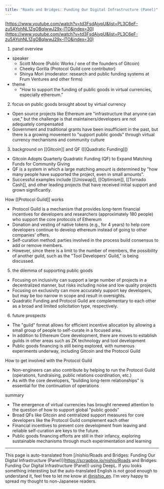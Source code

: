 ```yaml
---
title: "Roads and Bridges: Funding Our Digital Infrastructure (Panel)"
---
```


[https://www.youtube.com/watch?v=td3FsdAjypU&list=PL3C6eF-zu5AYohNL1ZgOBqlwwJ29x-lTO&index=30](https://www.youtube.com/watch?v=td3FsdAjypU&list=PL3C6eF-zu5AYohNL1ZgOBqlwwJ29x-lTO&index=30)

1. panel overview
- speaker
    - Scott Moore (Public Works / one of the founders of Gitcoin)
    - Cheeky Gorilla (Protocol Guild core contributor)
    - Shinya Mori (moderator: research and public funding systems at Frum Ventures and other firms)
- theme
    - "How to support the funding of public goods in virtual currencies, especially ethereum."

2. focus on public goods brought about by virtual currency
- Open source projects like Ethereum are "infrastructure that anyone can use," but the challenge is that maintainers/developers are not adequately compensated
- Government and traditional grants have been insufficient in the past, but there is a growing movement to "support public goods" through virtual currency mechanisms and community culture

3. background on [[Gitcoin]] and QF ([[Quadratic Funding]])
- Gitcoin Adopts Quarterly Quadratic Funding (QF) to Expand Matching Funds for Community Giving
- QF is a system in which a large matching amount is determined by "how many people have supported the project, even in small amounts".
- Successful examples include [[Uniswap]], [[Optimism]], [[Tornado Cash]], and other leading projects that have received initial support and grown significantly.

How [[Protocol Guild]] works
- Protocol Guild is a mechanism that provides long-term financial incentives for developers and researchers (approximately 180 people) who support the core protocols of Ethereum
- Donation and vesting of native tokens (e.g., for 4 years) to help core developers continue to develop ethereum instead of going to other companies' offers.
- Self-curation method: parties involved in the process build consensus to add or remove members.
- However, since there is a limit to the number of members, the possibility of another guild, such as the "Tool Developers' Guild," is being discussed.

5. the dilemma of supporting public goods
- Focusing on inclusivity can support a large number of projects in a decentralized manner, but risks including noise and low quality projects
- Focusing on exclusivity can more accurately support key developers, but may be too narrow in scope and result in oversights.
- Quadratic Funding and Protocol Guild are complementary to each other as a broad and limited solicitation type, respectively.

6. future prospects
- The "guild" format allows for efficient incentive allocation by allowing a small group of people to self-curate in a focused area.
- In addition to Ethereum Core development, there are moves to establish guilds in other areas such as ZK technology and tool development
- Public goods financing is still being explored, with numerous experiments underway, including Gitcoin and the Protocol Guild

How to get involved with the Protocol Guild
- Non-engineers can also contribute by helping to run the Protocol Guild (operations, fundraising, public relations coordination, etc.)
- As with the core developers, "building long-term relationships" is essential for the continuation of operations

summary
- The emergence of virtual currencies has brought renewed attention to the question of how to support global "public goods"
- Broad QFs like Gitcoin and centralized support measures for core developers like the Protocol Guild complement each other
- Financial incentives to prevent core development from leaving and reliable self-curation are keys to the future.
- Public goods financing efforts are still in their infancy, exploring sustainable mechanisms through much experimentation and learning
---
This page is auto-translated from [/nishio/Roads and Bridges: Funding Our Digital Infrastructure (Panel)](https://scrapbox.io/nishio/Roads and Bridges: Funding Our Digital Infrastructure (Panel)) using DeepL. If you looks something interesting but the auto-translated English is not good enough to understand it, feel free to let me know at [@nishio_en](https://twitter.com/nishio_en). I'm very happy to spread my thought to non-Japanese readers.